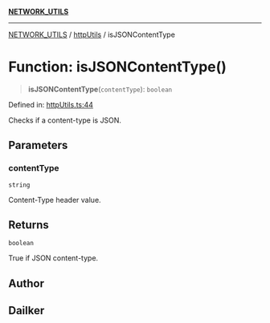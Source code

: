 [**NETWORK_UTILS**](../../README.md)

***

[NETWORK_UTILS](../../README.md) / [httpUtils](../README.md) / isJSONContentType

# Function: isJSONContentType()

> **isJSONContentType**(`contentType`): `boolean`

Defined in: [httpUtils.ts:44](https://github.com/dailker/everyutil/blob/2a1290e25c1270a5e1af64099b97f8d5fc086e59/src/network/httpUtils.ts#L44)

Checks if a content-type is JSON.

## Parameters

### contentType

`string`

Content-Type header value.

## Returns

`boolean`

True if JSON content-type.

## Author

## Dailker

